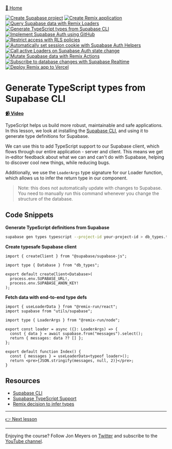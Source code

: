 [🏡 Home](../README.md)

[![Create Supabase project](https://placehold.co/15x15/00ff00/00ff00.png)](../01-create-supabase-project/README.md)
[![Create Remix application](https://placehold.co/15x15/00ff00/00ff00.png)](../02-create-remix-application/README.md)
[![Query Supabase data with Remix Loaders](https://placehold.co/15x15/00ff00/00ff00.png)](../03-query-supabase-data-with-remix-loaders/README.md)
[![Generate TypeScript types from Supabase CLI](https://placehold.co/15x15/00ff00/00ff00.png)](../04-generate-typescript-types-from-supabase-cli/README.md)
[![Implement Supabase Auth using GitHub](https://placehold.co/15x15/555555/555555.png)](../05-implement-supabase-auth-using-github/README.md)
[![Restrict access with RLS policies](https://placehold.co/15x15/555555/555555.png)](../06-restrict-access-with-rls-policies/README.md)
[![Automatically set session cookie with Supabase Auth Helpers](https://placehold.co/15x15/555555/555555.png)](../07-automatically-set-session-cookie-with-supabase-auth-helpers/README.md)
[![Call active Loaders on Supabase Auth state change](https://placehold.co/15x15/555555/555555.png)](../08-call-active-loaders-on-supabase-auth-state-change/README.md)
[![Mutate Supabase data with Remix Actions](https://placehold.co/15x15/555555/555555.png)](../09-mutate-supabase-data-with-remix-actions/README.md)
[![Subscribe to database changes with Supabase Realtime](https://placehold.co/15x15/555555/555555.png)](../10-subscribe-to-database-changes-with-supabase-realtime/README.md)
[![Deploy Remix app to Vercel](https://placehold.co/15x15/555555/555555.png)](../11-deploy-remix-app-to-vercel/README.md)

# Generate TypeScript types from Supabase CLI

**[📹 Video](TODO)**

TypeScript helps us build more robust, maintainable and safe applications. In this lesson, we look at installing the [Supabase CLI](https://supabase.com/docs/reference/cli), and using it to generate type definitions for Supabase.

We can use this to add TypeScript support to our Supabase client, which flows through our entire application - server and client. This means we get in-editor feedback about what we can and can't do with Supabase, helping to discover cool new things, while reducing bugs.

Additionally, we use the `LoaderArgs` type signature for our Loader function, which allows us to infer the return type in our component.

> Note: this does not automatically update with changes to Supabase. You need to manually run this command whenever you change the structure of the database.

## Code Snippets

**Generate TypeScript definitions from Supabase**

```bash
supabase gen types typescript --project-id your-project-id > db_types.ts
```

**Create typesafe Supabase client**

```tsx
import { createClient } from "@supabase/supabase-js";

import type { Database } from "db_types";

export default createClient<Database>(
  process.env.SUPABASE_URL!,
  process.env.SUPABASE_ANON_KEY!
);
```

**Fetch data with end-to-end type defs**

```tsx
import { useLoaderData } from "@remix-run/react";
import supabase from "utils/supabase";

import type { LoaderArgs } from "@remix-run/node";

export const loader = async ({}: LoaderArgs) => {
  const { data } = await supabase.from("messages").select();
  return { messages: data ?? [] };
};

export default function Index() {
  const { messages } = useLoaderData<typeof loader>();
  return <pre>{JSON.stringify(messages, null, 2)}</pre>;
}
```

## Resources

- [Supabase CLI](https://supabase.com/docs/reference/cli)
- [Supabase TypeScript Support](https://supabase.com/docs/reference/javascript/typescript-support)
- [Remix decision to infer types](https://github.com/remix-run/remix/blob/main/decisions/0003-infer-types-for-useloaderdata-and-useactiondata-from-loader-and-action-via-generics.md)

---

[👉 Next lesson](/05-implement-supabase-auth-using-github/README.md)

---

Enjoying the course? Follow Jon Meyers on [Twitter](https://twitter.com/jonmeyers_io) and subscribe to the [YouTube channel](https://www.youtube.com/c/jonmeyers).
